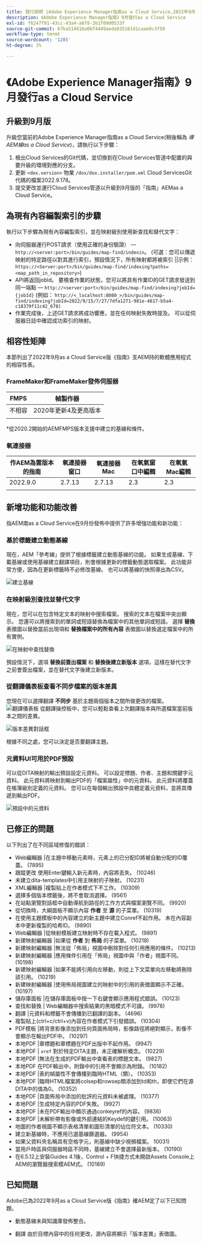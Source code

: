 ```yaml
---
title: 發行說明 |Adobe Experience Manager指南as a Cloud Service,2022年9月發佈
description: 《Adobe Experience Manager指南》9月發行as a Cloud Service
exl-id: f6247f91-43cc-43a4-a6f8-3b1f09d0533f
source-git-commit: 67ba514616a0bf4449aeda035161d1caae0c3f50
workflow-type: tm+mt
source-wordcount: '1285'
ht-degree: 3%

---
```


# 《Adobe Experience Manager指南》9月發行as a Cloud Service

## 升級到9月版

升級您當前的Adobe Experience Manager指南as a Cloud Service(稍後稱為 *導AEM線as a Cloud Service*)，請執行以下步驟：
1. 檢出Cloud Services的Git代碼，並切換到在Cloud Services管道中配置的與要升級的環境對應的分支。
1. 更新 `<dox.version>` 物業 `/dox/dox.installer/pom.xml` Cloud ServicesGit代碼的檔案2022.9.178。
1. 提交更改並運行Cloud Services管道以升級到9月版的「指南」AEMas a Cloud Service。

## 為現有內容編製索引的步驟

執行以下步驟為現有內容編製索引，並在映射級別使用新查找和替代文字：
* 向伺服器運行POST請求（使用正確的身份驗證） —  `http://<server:port>/bin/guides/map-find/indexin`。
(可選：您可以傳遞映射的特定路徑以對其進行索引，預設情況下，所有映射都將被索引 ||示例：   `https://<Server:port>/bin/guides/map-find/indexing?paths=<map_path_in_repository>`)
* API將返回jobId。 要檢查作業的狀態，您可以將具有作業ID的GET請求發送到同一端點 —  `http://<server:port>/bin/guides/map-find/indexing?jobId={jobId}`
(例如： `http://<_localhost:8080_>/bin/guides/map-find/indexing?jobId=2022/9/15/7/27/7dfa1271-981e-4617-b5a4-c18379f11c42_678)`
* 作業完成後，上述GET請求將成功響應，並在任何映射失敗時提及。 可以從伺服器日誌中確認成功索引的映射。


## 相容性矩陣

本節列出了2022年9月as a Cloud Service版《指南》支AEM持的軟體應用程式的相容性表。

### FrameMaker和FrameMaker發佈伺服器

| FMPS | 幀製作器 |
| --- | --- |
| 不相容 | 2020年更新4及更高版本 |
|  |  |

*從2020.2開始的AEMFMPS版本支援中建立的基線和條件。

### 氧連接器

| 作AEM為雲版本的指南 | 氧連接器窗口 | 氧連接器Mac | 在氧氣窗口中編輯 | 在氧氣Mac編輯 |
| --- | --- | --- | --- | --- |
| 2022.9.0 | 2.7.13 | 2.7.13 | 2.3 | 2.3 |
|  |  |  |  |


## 新增功能和功能改善

指AEM南as a Cloud Service在9月份發佈中提供了許多增強功能和新功能：


### 基於標籤建立動態基線

現在，AEM「參考線」提供了根據標籤建立動態基線的功能。 如果生成基線、下載基線或使用基線建立翻譯項目，則會根據更新的標籤動態選取檔案。 此功能非常方便，因為在更新標籤時不必修改基線。
也可以將基線的快照導出為CSV。

![建立基線](assets/dynamic-baseline.png)

### 在映射級別查找並替代文字

現在，您可以在包含特定文本的映射中搜索檔案。 搜索的文本在檔案中突出顯示。 您還可以將搜索到的單詞或短語替換為檔案中的其他單詞或短語。
選擇 **替換** 表徵圖以替換當前出現項和 **替換檔案中的所有內容** 表徵圖以替換選定檔案中的所有實例。

![在映射中查找替換](assets/map-find-replace.png)

預設情況下，選項 **替換前簽出檔案** 和 **替換後建立新版本** 選項，這樣在替代文字之前會簽出檔案，並在替代文字後建立新版本。

### 從翻譯儀表板查看不同步檔案的版本差異

您現在可以選擇翻譯 **不同步** 基於主題兩個版本之間所做更改的檔案。\
![翻譯儀表板](assets/translation-version-diff.png)
從翻譯操控板中，您可以輕鬆查看上次翻譯版本與所選檔案當前版本之間的差異。

![版本差異對話框](assets/version-diff.png)

根據不同之處，您可以決定是否要翻譯主題。

### 元資料UI可用於PDF預設

可以從DITA映射的輸出預設設定元資料。 可以設定標題、作者、主題和關鍵字元資料。 此元資料將映射到輸出PDF的「檔案屬性」中的元資料。
此元資料將覆蓋在帳簿級別定義的元資料。 您可以在每個輸出預設中具體定義元資料，並將其傳遞到輸出PDF。

![預設中的元資料](assets/preset-metadata.png)


## 已修正的問題

以下列出了在不同區域修復的錯誤：

* Web編輯器 |在主題中移動元素時，元素上的已分配ID將被自動分配的ID覆蓋。 (7895)
* 跟蹤更改 使用Enter鍵輸入新元素時，內容將丟失。 (10246)
* 未建立dita-templates中引用主映射的子映射。 (10231)
* XML編輯器 |複製貼上在作者模式下不工作。 (10309)
* 選擇多個版本標籤後，將不會取消選擇。 (9561)
* 在站點瀏覽對話框中自動導航到路徑的工作方式與檔案瀏覽不同。 (9920)
* 從切換時，大綱面板不顯示內容 **作者** 至 **源** 的子菜單。 (10319)
* 在使用主題模板中的內容建立的新主題中建立Conref不起作用。 未在內容副本中更新複製的哈希ID。 (9890)
* Web編輯器 |從映射模板建立映射時不存在載入程式。 (9891)
* 新建映射編輯器 |如果從 **作者** 到 **佈局** 的子菜單。 (10218)
* 新建映射編輯器 |無法從「佈局」視圖中刪除對任何引用應用的條件。 (10213)
* 新建映射編輯器 |應用條件引用在「佈局」視圖中與「作者」視圖不同。 (10198)
* 新建映射編輯器 |如果不能將引用向左移動，則從上下文菜單向左移動將刪除該引用。 (10219)
* 新建映射編輯器 |使用佈局視圖建立的映射中的引用的表徵圖顯示不正確。 (10197)
* 儲存庫面板 |在儲存庫面板中按一下右鍵會顯示應用程式錯誤。 (10123)
* 查找和替換 | Web編輯器中搜索結果的黑暗模式不可讀。 (9978)
* 翻譯 |元資料和標籤不會傳播到已翻譯的副本。 (4696)
* 複製貼上(ctrl+c/ctrl+v)內容在作者模式下引發錯誤。 (10304)
* PDF模板 |將背景影像添加到任何頁面佈局時，影像路徑將絕對顯示，影像不會顯示在輸出PDF中。 (10297)
* 本地PDF |章標題和章標題在PDF出版中不起作用。 (9947)
* 本地PDF | `xref` 對於特定DITA主題，未正確解析概念。 (10229)
* 本地PDF |無法在生成的PDF輸出中查看表的標題文本。 (9827)
* 本地PDF 在PDF輸出中，附錄中的引用不會顯示為附錄。 (10182)
* 本地PDF |表的幀屬性不會傳播到臨時HTML（類）。 (10353)
* 本地PDF |臨時HTML檔案將colsep和rowsep類添加到td和th，即使它們在源DITA中的值為0。 (10352)
* 本地PDF |頁面佈局中添加的批評的元資料未被處理。 (10377)
* 本地PDF |生成特定內容的PDF失敗。 (9927)
* 本地PDF |未在PDF輸出中顯示通過conkeyref的內容。 (9836)
* 本地PDF |未解析帶有影像或外部連結的Keydef的鍵引用。 (10063)
* 地圖的作者視圖不顯示表格清單和圖形清單的佔位符文本。 (10330)
* 建立新基線時，不應用已選基線篩選器。 (9954)
* 如果父資料夾名稱具有空格字元，則基線中缺少視頻檔案。 10031)
* 當用戶時區與伺服器時區不同時，基線建立不會選擇最新版本。 (10190)
* 在6.5.12上安裝Guides 4.1後，Control + F快捷方式未開啟Assets Console上AEM的瀏覽器搜索模AEM式。 (10189)


## 已知問題

Adobe已為2022年9月as a Cloud Service版《指南》確AEM定了以下已知問題。


* 動態基線未與知識庫發佈整合。

* 翻譯 由於目標內容中的任何更改，源內容將顯示「版本差異」表徵圖。
